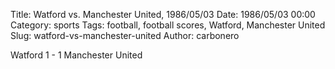 Title: Watford vs. Manchester United, 1986/05/03
Date: 1986/05/03 00:00
Category: sports
Tags: football, football scores, Watford, Manchester United
Slug: watford-vs-manchester-united
Author: carbonero


Watford 1 - 1 Manchester United
